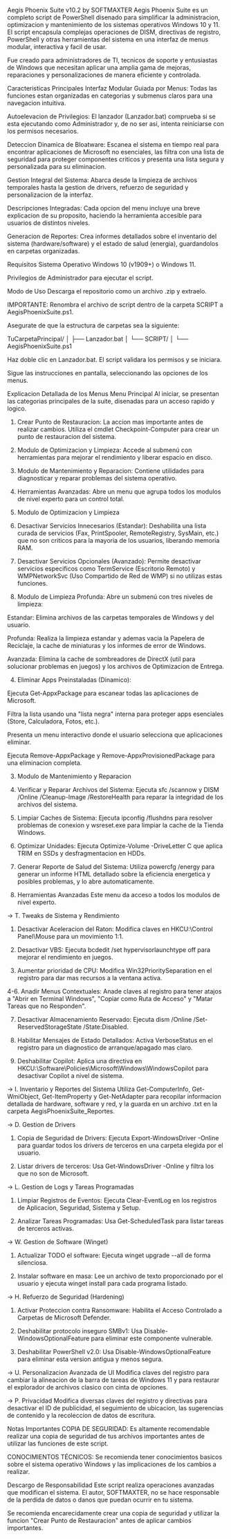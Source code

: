 Aegis Phoenix Suite v10.2 by SOFTMAXTER
Aegis Phoenix Suite es un completo script de PowerShell disenado para simplificar la administracion, optimizacion y mantenimiento de los sistemas operativos Windows 10 y 11. El script encapsula complejas operaciones de DISM, directivas de registro, PowerShell y otras herramientas del sistema en una interfaz de menus modular, interactiva y facil de usar.

Fue creado para administradores de TI, tecnicos de soporte y entusiastas de Windows que necesitan aplicar una amplia gama de mejoras, reparaciones y personalizaciones de manera eficiente y controlada.

Caracteristicas Principales
Interfaz Modular Guiada por Menus: Todas las funciones estan organizadas en categorias y submenus claros para una navegacion intuitiva.

Autoelevacion de Privilegios: El lanzador (Lanzador.bat) comprueba si se esta ejecutando como Administrador y, de no ser asi, intenta reiniciarse con los permisos necesarios.

Deteccion Dinamica de Bloatware: Escanea el sistema en tiempo real para encontrar aplicaciones de Microsoft no esenciales, las filtra con una lista de seguridad para proteger componentes criticos y presenta una lista segura y personalizada para su eliminacion.

Gestion Integral del Sistema: Abarca desde la limpieza de archivos temporales hasta la gestion de drivers, refuerzo de seguridad y personalizacion de la interfaz.

Descripciones Integradas: Cada opcion del menu incluye una breve explicacion de su proposito, haciendo la herramienta accesible para usuarios de distintos niveles.

Generacion de Reportes: Crea informes detallados sobre el inventario del sistema (hardware/software) y el estado de salud (energia), guardandolos en carpetas organizadas.

Requisitos
Sistema Operativo Windows 10 (v1909+) o Windows 11.

Privilegios de Administrador para ejecutar el script.

Modo de Uso
Descarga el repositorio como un archivo .zip y extraelo.

IMPORTANTE: Renombra el archivo de script dentro de la carpeta SCRIPT a AegisPhoenixSuite.ps1.

Asegurate de que la estructura de carpetas sea la siguiente:

TuCarpetaPrincipal/
│
├── Lanzador.bat
│
└── SCRIPT/
    │
    └── AegisPhoenixSuite.ps1

Haz doble clic en Lanzador.bat. El script validara los permisos y se iniciara.

Sigue las instrucciones en pantalla, seleccionando las opciones de los menus.

Explicacion Detallada de los Menus
Menu Principal
Al iniciar, se presentan las categorias principales de la suite, disenadas para un acceso rapido y logico.

1. Crear Punto de Restauracion: La accion mas importante antes de realizar cambios. Utiliza el cmdlet Checkpoint-Computer para crear un punto de restauracion del sistema.

2. Modulo de Optimizacion y Limpieza: Accede al submenú con herramientas para mejorar el rendimiento y liberar espacio en disco.

3. Modulo de Mantenimiento y Reparacion: Contiene utilidades para diagnosticar y reparar problemas del sistema operativo.

4. Herramientas Avanzadas: Abre un menu que agrupa todos los modulos de nivel experto para un control total.

2. Modulo de Optimizacion y Limpieza
1. Desactivar Servicios Innecesarios (Estandar): Deshabilita una lista curada de servicios (Fax, PrintSpooler, RemoteRegistry, SysMain, etc.) que no son criticos para la mayoria de los usuarios, liberando memoria RAM.

2. Desactivar Servicios Opcionales (Avanzado): Permite desactivar servicios especificos como TermService (Escritorio Remoto) y WMPNetworkSvc (Uso Compartido de Red de WMP) si no utilizas estas funciones.

3. Modulo de Limpieza Profunda: Abre un submenú con tres niveles de limpieza:

Estandar: Elimina archivos de las carpetas temporales de Windows y del usuario.

Profunda: Realiza la limpieza estandar y ademas vacia la Papelera de Reciclaje, la cache de miniaturas y los informes de error de Windows.

Avanzada: Elimina la cache de sombreadores de DirectX (util para solucionar problemas en juegos) y los archivos de Optimizacion de Entrega.

4. Eliminar Apps Preinstaladas (Dinamico):

Ejecuta Get-AppxPackage para escanear todas las aplicaciones de Microsoft.

Filtra la lista usando una "lista negra" interna para proteger apps esenciales (Store, Calculadora, Fotos, etc.).

Presenta un menu interactivo donde el usuario selecciona que aplicaciones eliminar.

Ejecuta Remove-AppxPackage y Remove-AppxProvisionedPackage para una eliminacion completa.

3. Modulo de Mantenimiento y Reparacion
1. Verificar y Reparar Archivos del Sistema: Ejecuta sfc /scannow y DISM /Online /Cleanup-Image /RestoreHealth para reparar la integridad de los archivos del sistema.

2. Limpiar Caches de Sistema: Ejecuta ipconfig /flushdns para resolver problemas de conexion y wsreset.exe para limpiar la cache de la Tienda Windows.

3. Optimizar Unidades: Ejecuta Optimize-Volume -DriveLetter C que aplica TRIM en SSDs y desfragmentacion en HDDs.

4. Generar Reporte de Salud del Sistema: Utiliza powercfg /energy para generar un informe HTML detallado sobre la eficiencia energetica y posibles problemas, y lo abre automaticamente.

4. Herramientas Avanzadas
Este menu da acceso a todos los modulos de nivel experto.

→ T. Tweaks de Sistema y Rendimiento
1. Desactivar Aceleracion del Raton: Modifica claves en HKCU:\Control Panel\Mouse para un movimiento 1:1.

2. Desactivar VBS: Ejecuta bcdedit /set hypervisorlaunchtype off para mejorar el rendimiento en juegos.

3. Aumentar prioridad de CPU: Modifica Win32PrioritySeparation en el registro para dar mas recursos a la ventana activa.

4-6. Anadir Menus Contextuales: Anade claves al registro para tener atajos a "Abrir en Terminal Windows", "Copiar como Ruta de Acceso" y "Matar Tareas que no Responden".

7. Desactivar Almacenamiento Reservado: Ejecuta dism /Online /Set-ReservedStorageState /State:Disabled.

8. Habilitar Mensajes de Estado Detallados: Activa VerboseStatus en el registro para un diagnostico de arranque/apagado mas claro.

9. Deshabilitar Copilot: Aplica una directiva en HKCU:\Software\Policies\Microsoft\Windows\WindowsCopilot para desactivar Copilot a nivel de sistema.

→ I. Inventario y Reportes del Sistema
Utiliza Get-ComputerInfo, Get-WmiObject, Get-ItemProperty y Get-NetAdapter para recopilar informacion detallada de hardware, software y red, y la guarda en un archivo .txt en la carpeta AegisPhoenixSuite_Reportes.

→ D. Gestion de Drivers
1. Copia de Seguridad de Drivers: Ejecuta Export-WindowsDriver -Online para guardar todos los drivers de terceros en una carpeta elegida por el usuario.

2. Listar drivers de terceros: Usa Get-WindowsDriver -Online y filtra los que no son de Microsoft.

→ L. Gestion de Logs y Tareas Programadas
1. Limpiar Registros de Eventos: Ejecuta Clear-EventLog en los registros de Aplicacion, Seguridad, Sistema y Setup.

2. Analizar Tareas Programadas: Usa Get-ScheduledTask para listar tareas de terceros activas.

→ W. Gestion de Software (Winget)
1. Actualizar TODO el software: Ejecuta winget upgrade --all de forma silenciosa.

2. Instalar software en masa: Lee un archivo de texto proporcionado por el usuario y ejecuta winget install para cada programa listado.

→ H. Refuerzo de Seguridad (Hardening)
1. Activar Proteccion contra Ransomware: Habilita el Acceso Controlado a Carpetas de Microsoft Defender.

2. Deshabilitar protocolo inseguro SMBv1: Usa Disable-WindowsOptionalFeature para eliminar este componente vulnerable.

3. Deshabilitar PowerShell v2.0: Usa Disable-WindowsOptionalFeature para eliminar esta version antigua y menos segura.

→ U. Personalizacion Avanzada de UI
Modifica claves del registro para cambiar la alineacion de la barra de tareas de Windows 11 y para restaurar el explorador de archivos clasico con cinta de opciones.

→ P. Privacidad
Modifica diversas claves del registro y directivas para desactivar el ID de publicidad, el seguimiento de ubicacion, las sugerencias de contenido y la recoleccion de datos de escritura.

Notas Importantes
COPIA DE SEGURIDAD: Es altamente recomendable realizar una copia de seguridad de tus archivos importantes antes de utilizar las funciones de este script.

CONOCIMIENTOS TÉCNICOS: Se recomienda tener conocimientos basicos sobre el sistema operativo Windows y las implicaciones de los cambios a realizar.

Descargo de Responsabilidad
Este script realiza operaciones avanzadas que modifican el sistema. El autor, SOFTMAXTER, no se hace responsable de la perdida de datos o danos que puedan ocurrir en tu sistema.

Se recomienda encarecidamente crear una copia de seguridad y utilizar la funcion "Crear Punto de Restauracion" antes de aplicar cambios importantes.
